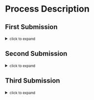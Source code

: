 # Process Description

## First Submission

<details>

<summary><small>click to expand</small></summary>

We can describe the first submission in 3 well-defined phases:

1. Ideas Phase
	1.1 Repository Structure
2. Research Phase
3. Artifacts Phase

In the first one, the main goal was to obtain approval for the project idea, in parallel to this, we also set up the repository structure, where we touched out protected branches and workflow and we tried to use tools that could foment good practices with commits. 

In the second one, the goal was to go deeper into the idea with the most potential which in this case was *"Real uses of Design Patterns"*. At this point, the **team roles** were defined, but not static, we take as reference the **Scrum Framework**:

- **Product Owner:** Isaías Rodríguez, Marco Canché.
- **Scrum Master:** Rodrigo Pacab, Marco Canché.
- **Develpment Team:** José Luis Gutiérrez, Carlos Ruz.

> As we can see, one person could take more than one role, that's what we say "not static".

As scrum uses sprints, all the tasks were grouped by sprints, and tasks that weren't complete, were passed to the next sprint. **Each sprint took a long of 1 week**.
> You can take a look at our Github Project roadmap view.

Once we had enough information about the topic of the project, all that remained in the last phase was to start creating artifacts: requirements, use cases/user stories, use case diagrams, etc.

Documentation was done for all these phases, and meeting logs can be found in the repository.

</details>

## Second Submission

<details>

<summary><small> click to expand </small></summary>

For the second submission, we focus on researching at least 5 design patterns, and demostrate how they work in a real world example. We still have the same roles and the same workflow, there were tries to improve the workflow, but we didn't have enough time to implement them, like automate the contribution metric through a Github Action.

As part of the new tasks in the Second Submission, was selecting which technology we were going to use to show the examples, at the end of the day we decided to use the Astro framework, which is a static site generator, that uses markdown files to render HTML content, this was a good choice because it was easy to use and it was fast to implement.

Finally we had to create the video and the slides, which were done in the last week of the sprint.

</details>

## Third Submission

<details>

<summary><small> click to expand </small></summary>

Overall, throughout the three submissions, the process has been peculiar. Even halfway through the semester, we lacked clarity about the nature of the project as a whole, or rather, the execution of the project idea wasn't precisely defined. Despite being design pattern examples, would it simply be a repository? We merely provided a link to a Google Drive folder and that was it. Mentorship sessions helped clarify our ideas somewhat; the key advice was to focus more on example quality and seek a swift implementation. This led to investigating the use of Astro and publishing with markdown files. Essentially, our project took the form of a blog, something that didn't particularly excite the team, but it was what we had, and it needed to be done well.

This submission focuses on technically enhancing the documentation, paying attention to the instructional aspect: explaining the components comprising the system in question and offering a brief tutorial on its usage. Furthermore, the presentation of examples was improved by changing the default template of Astro's static web pages to that of a blog, providing an aesthetically pleasing and professional look. This also allowed potential scalability to more diverse topics through Astro's collections.

Regarding organization, the same format was maintained throughout the three submissions. However, there was a clear lack of discipline and follow-through on many of the planned sprints, as well as other tasks that could have automated processes, such as the contribution metric, which remained in the 'Icebox' and couldn't be implemented due to time constraints

</details>